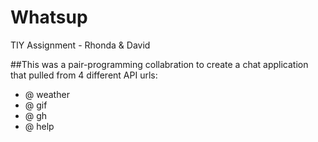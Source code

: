 # Whatsup
TIY Assignment - Rhonda &amp; David


 ##This was a pair-programming collabration to create a chat application
   that pulled from 4 different API urls:

  * @ weather
  * @ gif
  * @ gh
  * @ help


  
